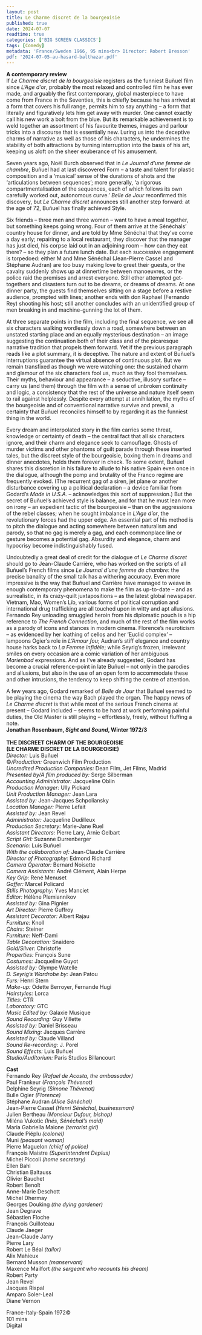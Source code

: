 ```yaml
---
layout: post
title: Le Charme discret de la bourgeoisie
published: true
date: 2024-07-07
readtime: true
categories: ['BIG SCREEN CLASSICS']
tags: [Comedy]
metadata: 'France/Sweden 1966, 95 mins<br> Director: Robert Bresson'
pdf: '2024-07-05-au-hasard-balthazar.pdf'
---
```


**A contemporary review**  
If _Le Charme discret de la bourgeoisie_ registers as the funniest Buñuel film since _L’Age d’or_, probably the most relaxed and controlled film he has ever made, and arguably the first contemporary, global masterpiece to have come from France in the Seventies, this is chiefly because he has arrived at a form that covers his full range, permits him to say anything – a form that literally and figuratively lets him get away with murder. One cannot exactly call his new work a bolt from the blue. But its remarkable achievement is to weld together an assortment of his favourite themes, images and parlour tricks into a discourse that is essentially new. Luring us into the deceptive charms of narrative as well as those of his characters, he undermines the stability of both attractions by turning interruption into the basis of his art, keeping us aloft on the sheer exuberance of his amusement.

Seven years ago, Noël Burch observed that in _Le Journal d’une femme de chambre_, Buñuel had at last discovered Form – a taste and talent for plastic composition and a ‘musical’ sense of the durations of shots and the ‘articulations between sequences’; more generally, ‘a rigorous compartmentalisation of the sequences, each of which follows its own carefully worked out, autonomous curve.’ _Belle de Jour_ reconfirmed this discovery, but _Le Charme discret_ announces still another step forward: at the age of 72, Buñuel has finally achieved Style.

Six friends – three men and three women – want to have a meal together, but something keeps going wrong. Four of them arrive at the Sénéchals’ country house for dinner, and are told by Mme Sénéchal that they’ve come a day early; repairing to a local restaurant, they discover that the manager has just died, his corpse laid out in an adjoining room – how can they eat there? – so they plan a future lunch date. But each successive engagement is torpedoed: either M and Mme Sénéchal (Jean-Pierre Cassel and Stéphane Audran) are too busy making love to greet their guests, or the cavalry suddenly shows up at dinnertime between manoeuvres, or the police raid the premises and arrest everyone. Still other attempted get-togethers and disasters turn out to be dreams, or dreams of dreams. At one dinner party, the guests find themselves sitting on a stage before a restive audience, prompted with lines; another ends with don Raphael (Fernando Rey) shooting his host; still another concludes with an unidentified group of men breaking in and machine-gunning the lot of them.

At three separate points in the film, including the final sequence, we see all six characters walking wordlessly down a road, somewhere between an unstated starting place and an equally mysterious destination – an image suggesting the continuation both of their class and of the picaresque narrative tradition that propels them forward. Yet if the previous paragraph reads like a plot summary, it is deceptive. The nature and extent of Buñuel’s interruptions guarantee the virtual absence of continuous plot. But we remain transfixed as though we were watching one: the sustained charm and glamour of the six characters fool us, much as they fool themselves. Their myths, behaviour and appearance – a seductive, illusory surface – carry us (and them) through the film with a sense of unbroken continuity and logic, a consistency that the rest of the universe and nature itself seem to rail against helplessly. Despite every attempt at annihilation, the myths of the bourgeoisie and of conventional narrative survive and prevail, a certainty that Buñuel reconciles himself to by regarding it as the funniest thing in the world.

Every dream and interpolated story in the film carries some threat, knowledge or certainty of death – the central fact that all six characters ignore, and their charm and elegance seek to camouflage. Ghosts of murder victims and other phantoms of guilt parade through these inserted tales, but the discreet style of the bourgeoisie, boxing them in dreams and dinner anecdotes, holds them forever in check. To some extent, Buñuel shares this discretion in his failure to allude to his native Spain even once in the dialogue, although the pomp and brutality of the Franco regime are frequently evoked. (The recurrent gag of a siren, jet plane or another disturbance covering up a political declaration – a device familiar from Godard’s _Made in U.S.A._ – acknowledges this sort of suppression.) But the secret of Buñuel’s achieved style is balance, and for that he must lean more on irony – an expedient tactic of the bourgeoisie – than on the aggressions of the rebel classes; when he sought imbalance in _L’Age d’or_, the revolutionary forces had the upper edge. An essential part of his method is to pitch the dialogue and acting somewhere between naturalism and parody, so that no gag is merely a gag, and each commonplace line or gesture becomes a potential gag. Absurdity and elegance, charm and hypocrisy become indistinguishably fused.

Undoubtedly a great deal of credit for the dialogue of _Le Charme discret_ should go to Jean-Claude Carrière, who has worked on the scripts of all Buñuel’s French films since _Le Journal d’une femme de chambre_: the precise banality of the small talk has a withering accuracy. Even more impressive is the way that Buñuel and Carrière have managed to weave in enough contemporary phenomena to make the film as up-to-date – and as surrealistic, in its crazy-quilt juxtapositions – as the latest global newspaper. Vietnam, Mao, Women’s Lib, various forms of political corruption and international drug trafficking are all touched upon in witty and apt allusions. Fernando Rey unloading smuggled heroin from his diplomatic pouch is a hip reference to _The French Connection_, and much of the rest of the film works as a parody of icons and stances in modern cinema. Florence’s neuroticism – as evidenced by her loathing of cellos and her ‘Euclid complex’ – lampoons Ogier’s role in _L’Amour fou_; Audran’s stiff elegance and country house harks back to _La Femme infidèle_; while Seyrig’s frozen, irrelevant smiles on every occasion are a comic variation of her ambiguous _Marienbad_ expressions. And as I’ve already suggested, Godard has become a crucial reference-point in late Buñuel – not only in the parodies and allusions, but also in the use of an open form to accommodate these and other intrusions, the tendency to keep shifting the centre of attention.

A few years ago, Godard remarked of _Belle de Jour_ that Buñuel seemed to be playing the cinema the way Bach played the organ. The happy news of _Le Charme discret_ is that while most of the serious French cinema at present – Godard included – seems to be hard at work performing painful duties, the Old Master is still playing – effortlessly, freely, without fluffing a note.  
**Jonathan Rosenbaum, _Sight and Sound_, Winter 1972/3**  
<br>
**THE DISCREET CHARM OF THE BOURGEOISIE**  
**(LE CHARME DISCRET DE LA BOURGEOISIE)**  
_Director:_ Luis Buñuel  
©_/Production:_ Greenwich Film Production  
_Uncredited Production Companies:_ Dean Film, Jet Films, Madrid  
_Presented by/A film produced by:_ Serge Silberman  
_Accounting Administrator:_ Jacqueline Oblin  
_Production Manager:_ Ully Pickard  
_Unit Production Manager:_ Jean Lara  
_Assisted by:_ Jean-Jacques Schpoliansky  
_Location Manager:_ Pierre Lefait  
_Assisted by:_ Jean Revel  
_Administrator:_ Jacqueline Dudilleux  
_Production Secretary:_ Marie-Jane Ruel  
_Assistant Directors:_ Pierre Lary, Arnie Gelbart  
_Script Girl:_ Suzanne Durrenberger  
_Scenario:_ Luis Buñuel  
_With the collaboration of:_ Jean-Claude Carrière  
_Director of Photography:_ Edmond Richard  
_Camera Operator:_ Bernard Noisette  
_Camera Assistants:_ André Clément, Alain Herpe  
_Key Grip:_ René Menuset  
_Gaffer:_ Marcel Policard  
_Stills Photography:_ Yves Manciet  
_Editor:_ Hélène Plemiannikov  
_Assisted by:_ Gina Pignier  
_Art Director:_ Pierre Guffroy  
_Assistant Decorator:_ Albert Rajau  
_Furniture:_ Knoll  
_Chairs:_ Steiner  
_Furniture:_ Neff-Dami  
_Table Decoration:_ Snaidero  
_Gold/Silver:_ Christofle  
_Properties:_ François Sune  
_Costumes:_ Jacqueline Guyot  
_Assisted by:_ Olympe Watelle  
_D. Seyrig’s Wardrobe by:_ Jean Patou  
_Furs:_ Henri Stern  
_Make-up:_ Odette Berroyer, Fernande Hugi  
_Hairstyles:_ Lorca  
_Titles:_ CTR  
_Laboratory:_ GTC  
_Music Edited by:_ Galaxie Musique  
_Sound Recording:_ Guy Villette  
_Assisted by:_ Daniel Brisseau  
_Sound Mixing:_ Jacques Carrère  
_Assisted by:_ Claude Villand  
_Sound Re-recording:_ J. Porel  
_Sound Effects:_ Luis Buñuel  
_Studio/Auditorium:_ Paris Studios Billancourt  

**Cast**  
Fernando Rey _(Rafael de Acosta, the ambassador)_  
Paul Frankeur _(François Thévenot)_  
Delphine Seyrig _(Simone Thévenot)_  
Bulle Ogier _(Florence)_  
Stéphane Audran _(Alice Sénéchal)_  
Jean-Pierre Cassel _(Henri Sénéchal, businessman)_  
Julien Bertheau _(Monsieur Dufour, bishop)_  
Miléna Vukotic _(Inés, Sénéchal’s maid)_  
Maria Gabriella Maione _(terrorist girl)_  
Claude Piéplu _(colonel)_  
Muni _(peasant woman)_  
Pierre Maguelon _(chief of police)_  
François Maistre _(Superintendent Deplus)_  
Michel Piccoli _(home secretary)_  
Ellen Bahl  
Christian Baltauss  
Olivier Bauchet  
Robert Benoît  
Anne-Marie Deschott  
Michel Dhermay  
Georges Douking _(the dying gardener)_  
Jean Degrave  
Sébastien Floche  
François Guilloteau  
Claude Jaeger  
Jean-Claude Jarry  
Pierre Lary  
Robert Le Béal _(tailor)_  
Alix Mahieux  
Bernard Musson _(manservant)_  
Maxence Mailfort _(the sergeant who recounts his dream)_  
Robert Party  
Jean Revel  
Jacques Rispal  
Amparo Soler-Leal  
Diane Vernon  

France-Italy-Spain 1972©  
101 mins  
Digital  
<!--stackedit_data:
eyJoaXN0b3J5IjpbMTgwODE5NTM4OV19
-->